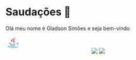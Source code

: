 
# Saudações 👋
Olá meu nome é Gladson Simões e seja bem-vindo 

<img align="center" alt="JAVA" height="31" width="40" src="https://github.com/devicons/devicon/blob/master/icons/java/java-original.svg">
<div align="center">


<img height="160em" src="https://github-readme-stats.vercel.app/api?username=gladsonsimoes&show_icons=true&theme=dark&include_all_commits=true&count_private=true"/>
 <img height="160em" src="https://github-readme-stats.vercel.app/api/top-langs/?username=gladsonsimoes&layout=compact&langs_count=7&theme=dark"/> 
 


<!--
**gladsonsimoes/gladsonsimoes** is a ✨ _special_ ✨ repository because its `README.md` (this file) appears on your GitHub profile.

Here are some ideas to get you started:

- 🔭 I’m currently working on ...
- 🌱 I’m currently learning ...
- 👯 I’m looking to collaborate on ...
- 🤔 I’m looking for help with ...
- 💬 Ask me about ...
- 📫 How to reach me: ...
- 😄 Pronouns: ...
- ⚡ Fun fact: ...
-->
